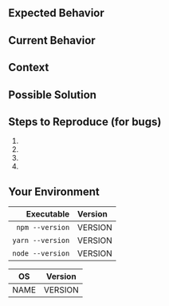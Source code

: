 <!---  NOTE: Non-contributor, non-donator issues will be labeled [pro bono]  -->
<!---        These will be looked at promptly, HOWEVER, they will be closed  -->
<!---        after a period of 2 weeks of no work being done on them and     -->
<!---        labeled with [unfinished]. When higher priority issues are      -->
<!---        completed then the closed [unfinished][pro bono] work will be   -->
<!---        resurrected. This is important for development agility.         -->

<!---        Docs, examples, testimonials, FAQs, reviews, comments, and      -->
<!---        related works are TOTALLY considered contributions. ;)          -->

<!---        Just put some skin in the game. Open source is valuable stuff.  -->


<!---  A title with the subject and expectation is SUPER helpful             -->

## Expected Behavior
<!---  Bug? What broke now? :( Obligatory sorry...                           -->
<!---  Change or Improvement? What is your dream scenario?                   -->


## Current Behavior
<!---  Bug? What happens outside your expectation?                           -->
<!---  Change or Improvement? How does this relate to current behavior?      -->


## Context
<!--- What awesome feats were in the works when brilliance/disaster struck?  -->


## Possible Solution
<!---  Any suggestions for a possible solution? If not, no worries. :)       -->


## Steps to Reproduce (for bugs)
<!---  "Reduced Test Case": https://css-tricks.com/reduced-test-cases/       -->
<!---  Share a clean git repo with the minimum setup to reproduce            -->
<!---  If you can clone it, follow the steps, and reproduce you win ;)       -->
1.
2.
3.
4.


## Your Environment
<!--- More details on your environment helps make this process easier.       -->

| Executable | Version |
| ---: | :--- |
| `npm --version`  | VERSION |
| `yarn --version` | VERSION |
| `node --version` | VERSION |

| OS | Version |
| --- | --- |
| NAME | VERSION |

<!-- Example
| macOS Sierra | 10.12.3 |
| Windows 10 | 1607 |
| Ubuntu | 16.10 |
-->
